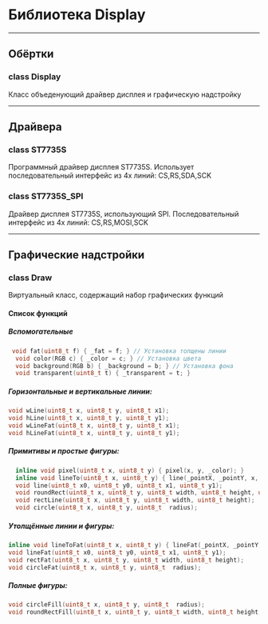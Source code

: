 # Библиотека Display
---
## Обёртки
### class Display
Класс объеденующий драйвер дисплея и графическую надстройку

---
## Драйвера
### class ST7735S
Программный драйвер дисплея ST7735S.
Использует последовательный интерфейс из 4х линий:
CS,RS,SDA,SCK
### class ST7735S_SPI
Драйвер дисплея ST7735S, использующий SPI.
Последовательный интерфейс из 4х линий:
CS,RS,MOSI,SCK

---
## Графические надстройки
### class Draw
Виртуальный класс, содержащий набор графических функций
#### Список функций
##### Вспомогательные
```c++
 void fat(uint8_t f) { _fat = f; } // Установка толщены линии
  void color(RGB c) { _color = c; } // Установка цвета
  void background(RGB b) { _background = b; } // Установка фона
  void transparent(uint8_t t) { _transparent = t; }
 ```
##### Горизонтальные и вертикальные линии:
  ```c++
  void wLine(uint8_t x, uint8_t y, uint8_t x1);
  void hLine(uint8_t x, uint8_t y, uint8_t y1);
  void wLineFat(uint8_t x, uint8_t y, uint8_t x1);
  void hLineFat(uint8_t x, uint8_t y, uint8_t y1);
  ```
##### Примитивы и простые фигуры:
```c++
  inline void pixel(uint8_t x, uint8_t y) { pixel(x, y, _color); }
  inline void lineTo(uint8_t x, uint8_t y) { line(_pointX, _pointY, x, y); _pointX = x; _pointY = y; }
  void line(uint8_t x0, uint8_t y0, uint8_t x1, uint8_t y1);
  void roundRect(uint8_t x, uint8_t y, uint8_t width, uint8_t height, uint8_t radius);
  void rectLine(uint8_t x, uint8_t y, uint8_t width, uint8_t height);
  void circle(uint8_t x, uint8_t y, uint8_t  radius);
  ```
  ##### Утолщённые линии и фигуры:
  ```c++
  inline void lineToFat(uint8_t x, uint8_t y) { lineFat(_pointX, _pointY, x, y); _pointX = x; _pointY = y; }
  void lineFat(uint8_t x0, uint8_t y0, uint8_t x1, uint8_t y1);
  void rectFat(uint8_t x, uint8_t y, uint8_t width, uint8_t height);
  void circleFat(uint8_t x, uint8_t y, uint8_t  radius);
  ```
  ##### Полные фигуры:
  ```c++
  void circleFill(uint8_t x, uint8_t y, uint8_t  radius);
  void roundRectFill(uint8_t x, uint8_t y, uint8_t width, uint8_t height, uint8_t  radius);
  ```
